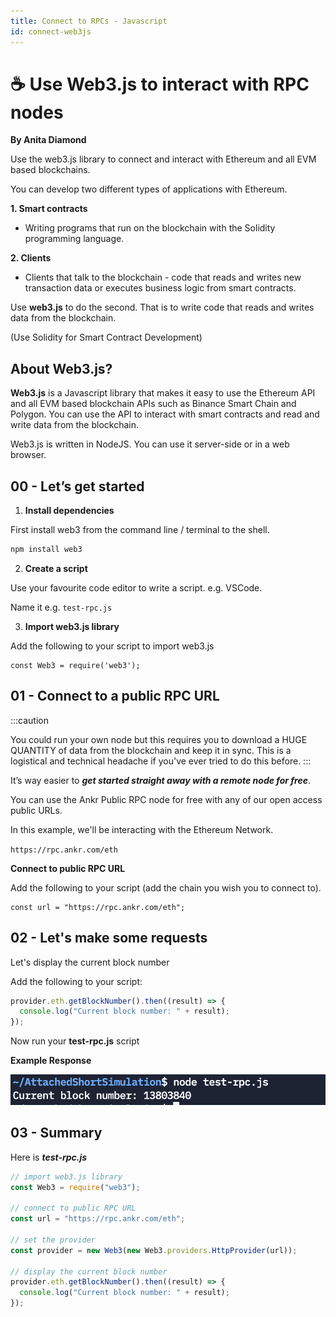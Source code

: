 ```yaml
---
title: Connect to RPCs - Javascript
id: connect-web3js 
---
```


# ☕ Use Web3.js to interact with RPC nodes

**By Anita Diamond**
<br/>

Use the web3.js library to connect and interact with Ethereum and all EVM
based blockchains.

You can develop two different types of applications with Ethereum.

**1. Smart contracts** 
- Writing programs that run on the blockchain with the Solidity programming language. 

**2. Clients**
- Clients that talk to the blockchain - code that reads and writes new transaction data or executes business logic from smart contracts.

Use **web3.js** to do the second. That is to write code that reads and writes data from the blockchain.

(Use Solidity for Smart Contract Development)

## About Web3.js?

**Web3.js** is a Javascript library that makes it easy to use the Ethereum API and all EVM based blockchain APIs such as Binance Smart Chain and Polygon. You can use the API to interact with smart contracts and read and write data from the blockchain.

Web3.js is written in NodeJS. You can use it server-side or in a web browser.

## 00 - Let’s get started

1) **Install dependencies**

First install web3 from the command line / terminal to the shell.

```bash
npm install web3
```

2) **Create a script**

Use your favourite code editor to write a script. e.g. VSCode.

Name it e.g. `test-rpc.js`

3) **Import web3.js library**

Add the following to your script to import web3.js

```
const Web3 = require('web3');
```

## 01 - Connect to a public RPC URL

:::caution

You could run your own node but this requires you to download a HUGE QUANTITY of data from the blockchain and keep it in sync. This is a logistical and technical headache if you've ever tried to do this before.
:::

It’s way easier to _**get started straight away with a remote node for free**_.

You can use the Ankr Public RPC node for free with any of our open access public URLs.

In this example, we'll be interacting with the Ethereum Network.

```https://rpc.ankr.com/eth```


**Connect to public RPC URL**

Add the following to your script (add the chain you wish you to connect to).

```
const url = "https://rpc.ankr.com/eth";
```

## 02 - Let's make some requests

Let's display the current block number

Add the following to your script:

```javascript
provider.eth.getBlockNumber().then((result) => {
  console.log("Current block number: " + result);
});
```

Now run your **test-rpc.js** script

**Example Response**

![Example Response](example-js.png)

## 03 - Summary

Here is _**test-rpc.js**_

```javascript
// import web3.js library
const Web3 = require("web3");
 
// connect to public RPC URL
const url = "https://rpc.ankr.com/eth";
 
// set the provider
const provider = new Web3(new Web3.providers.HttpProvider(url));

// display the current block number
provider.eth.getBlockNumber().then((result) => {
  console.log("Current block number: " + result);
});
```
